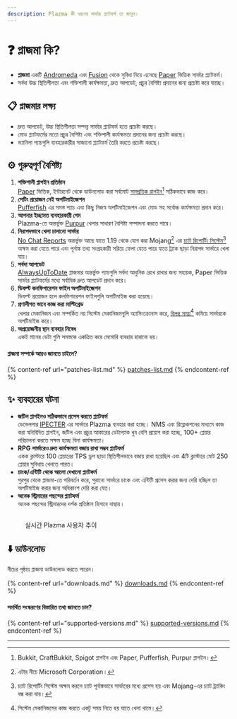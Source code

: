 ```yaml
---
description: Plazma কী ধরনের সার্ভার প্ল্যাটফর্ম তা জানুন।
---
```


# ❓ প্লাজমা কি?

- **প্লাজমা** একটি [Andromeda](https://github.com/EarendelArchived/Andromeda) এবং [Fusion](https://github.com/RuinedTechnologyUnify/Fusion) থেকে সুবিধা নিয়ে এসেছে [Paper](https://github.com/PaperMC/Paper) ভিত্তিক সার্ভার প্ল্যাটফর্ম।
- সর্বদা উচ্চ স্থিতিশীলতা এবং শক্তিশালী কার্যক্ষমতা, দ্রুত আপডেট, প্রচুর বৈশিষ্ট্য প্রদানের জন্য প্রচেষ্টা করে যাচ্ছে।

## 📋 প্লাজমার লক্ষ্য <a href="#id-1" id="id-1"></a>

- দ্রুত আপডেট, উচ্চ স্থিতিশীলতা সম্পন্ন সার্ভার প্ল্যাটফর্ম হতে প্রচেষ্টা করছে।
- মোড প্ল্যাটফর্মের মতো প্রচুর বৈশিষ্ট্য এবং শক্তিশালী কার্যক্ষমতা প্রদানের জন্য প্রচেষ্টা করছে।
- ভ্যানিলা প্যাচগুলি ব্যবহারকারীর সাজানো প্ল্যাটফর্ম তৈরি করতে প্রচেষ্টা করছে।

## ⚙️ গুরুত্বপূর্ণ বৈশিষ্ট্য <a href="#id-2" id="id-2"></a>

1. **শক্তিশালী প্লাগইন প্রতিষ্ঠান**\
   [Paper](https://github.com/PaperMC/Paper) ভিত্তিক, ইন্টারনেট থেকে ডাউনলোড করা সর্বমোট [সাম্প্রতিক প্লাগইন](#user-content-fn-1)[^1] সঠিকভাবে কাজ করে।
2. **সেটিং প্রয়োজন নেই অপটিমাইজেশন**\
   [Pufferfish](https://github.com/pufferfish-gg/Pufferfish) এর সমস্ত প্যাচ এবং কিছু নিজস্ব অপটিমাইজেশন এবং মোড সহ সর্বোচ্চ কার্যক্ষমতা প্রদান করে।
3. **আপনার ইচ্ছামত ব্যবহারকারী গেম**\
   Plazma-তে অন্তর্ভুক্ত [Purpur](https://github.com/PurpurMC/Purpur) খেলার সাধারণ বৈশিষ্ট্য সম্পাদনা করতে পারে।
4. **নিরাপদভাবে খেলা চালানো সার্ভার**\
   [No Chat Reports](https://github.com/Aizistral-Studios/No-Chat-Reports) অন্তর্ভুক্ত আছে যাতে 1.19 থেকে যোগ করা Mojang[^2] এর [চ্যাট রিপোর্টিং সিস্টেম](#user-content-fn-3)[^3] অক্ষম করা যেতে পারে এবং পূর্নাঙ্ক তথ্য সংগ্রহকারী সরিয়ে ফেলা যেতে পারে যাতে ট্র্যাক ছাড়া নিরাপদ সার্ভারে খেলা যায়।
5. **সর্বদা আপডেট**\
   [AlwaysUpToDate](https://github.com/PlazmaMC/AlwaysUpToDate) প্লাজমার অন্তর্ভুক্ত প্যাচগুলি সর্বদা আধুনিক রেখে রাখার জন্য সহায়ক, Paper ভিত্তিক সার্ভার প্ল্যাটফর্মের মধ্যে সর্বাধিক দ্রুত আপডেট প্রদান করে।
6. **ডিফল্ট কনফিগারেশন ফাইল অপটিমাইজেশন**\
   ডিফল্ট প্রয়োজন হলে কনফিগারেশন ফাইলগুলি অপটিমাইজ করা হয়েছে।
7. **প্রণালীগত ভাবে কাজ করা মাল্টিথ্রেড**\
   খেলার মেকানিজম এবং সম্পর্কিত নয় সিস্টেম মেকানিজমগুলি অ্যাসিংক্রোনাস করে, [বিলম্ব সময়](#user-content-fn-4)[^4] কমিয়ে সার্ভারকে অপটিমাইজ করে।
8. **অপ্রয়োজনীয় স্থান ব্যবহার নিষেধ**\
   একই মানের ডেটা গুলি সমস্তকে একত্রিত করে মেমোরি ব্যবহার হারানো হয়।

#### প্লাজমা সম্পর্কে আরও জানতে চাইলে? <a href="#etc-1" id="etc-1"></a>

{% content-ref url="patches-list.md" %}
[patches-list.md](patches-list.md)
{% endcontent-ref %}

## ✨ ব্যবহারের ঘটনা <a href="#id-3" id="id-3"></a>

- **জটিল প্লাগইনও সঠিকভাবে প্রসেস করতে প্ল্যাটফর্ম**\
  ডেভেলপার [IPECTER](https://github.com/IPECTER) এর সার্ভারে Plazma ব্যবহার করা হচ্ছে। NMS এবং রিফ্লেকশনের মাধ্যমে কাজ করা স্বনিবিদিত প্লাগইন, জটিল এবং প্রচুর আকারের ডেটাপ্যাক খুব বেশি প্রয়োগ করা হচ্ছে, 100+ প্লেয়ার পরিচালনা করতে সক্ষম হচ্ছে বিনা কার্যক্ষমতা।
- **RPG সার্ভারেও দ্রুত কার্যক্ষমতা বজায় রাখা সম্ভব প্ল্যাটফর্ম**\
  একক ক্লাস্টারে 100 প্লেয়ারের TPS ড্রপ ছাড়া স্থিতিশীলভাবে বজায় রাখা হয়েছিল এবং 4টি ক্লাস্টারে মোট 250 প্লেয়ার সুবিধায় খেলতে পারত।
- **চাংক/এন্টিটি থেকে আলো দেখানো প্ল্যাটফর্ম**\
  পুরপুর থেকে প্লাজমা-তে পরিবর্তন করে, পুরানো সার্ভারে চাংক এবং এন্টিটি প্রসেস করার জন্য দেরি হচ্ছিল তা অপটিমাইজ করার জন্য অধিকাংশ দেরি করা যেত।
- **অনেক স্ট্রিমারের পছন্দের প্ল্যাটফর্ম**\
  অনেক পছন্দের স্ট্রিমারদের দর্শক প্রতিষ্ঠান হিসাবে বাছায়।

<figure>
   <img src="https://badge.plazmamc.org/internal/bstats" alt="">
   
   <figcaption><p>실시간 Plazma 사용자 추이</p></figcaption>
</figure>

## ⬇️ ডাউনলোড

নীচের পৃষ্ঠায় প্লাজমা ডাউনলোড করতে পারেন।

{% content-ref url="downloads.md" %}
[downloads.md](downloads.md)
{% endcontent-ref %}

#### সমর্থিত সংস্করণের বিস্তারিত তথ্য জানতে চান?

{% content-ref url="supported-versions.md" %}
[supported-versions.md](supported-versions.md)
{% endcontent-ref %}

***

[^1]: Bukkit, CraftBukkit, Spigot প্লাগইন এবং Paper, Pufferfish, Purpur প্লাগইন।

[^2]: এটার নীচে Microsoft Corporation।

[^3]: চ্যাট রিপোর্টিং সিস্টেম অক্ষম করলে চ্যাট পূর্নাঙ্কভাবে সার্ভারের মধ্যে প্রসেস হয় এবং Mojang-এর চ্যাট ট্র্যাকিং বন্ধ করা যায়।

[^4]: সিস্টেম মেকানিজমের কাজ করতে একটু সময় নিতে হয় যাতে খেলা থামে।
